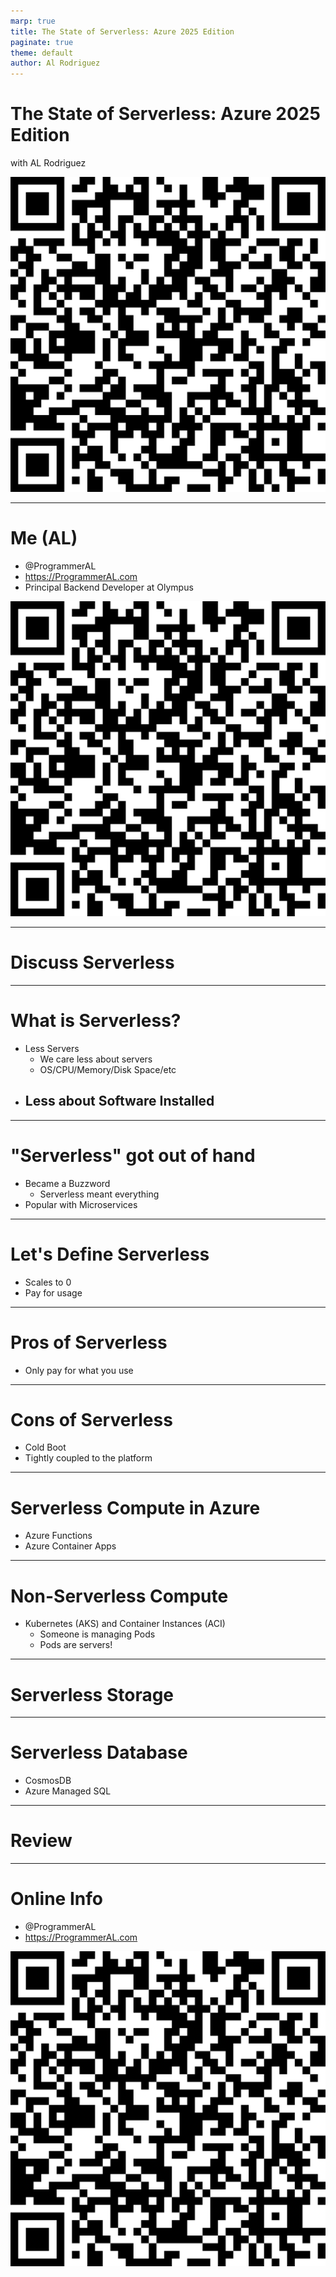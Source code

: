 ```yaml
---
marp: true
title: The State of Serverless: Azure 2025 Edition
paginate: true
theme: default
author: Al Rodriguez
---
```


# The State of Serverless: Azure 2025 Edition

with AL Rodriguez

![bg right 80%](presentation-images/presentation_link_qrcode.png)

---

# Me (AL)

- @ProgrammerAL
- https://ProgrammerAL.com
- Principal Backend Developer at Olympus

![bg right 80%](presentation-images/presentation_link_qrcode.png)

---

# Discuss Serverless


---

# What is Serverless?

- Less Servers
  - We care less about servers
  - OS/CPU/Memory/Disk Space/etc
- Less about Software Installed
  - 

---

# "Serverless" got out of hand

- Became a Buzzword
  - Serverless meant everything
- Popular with Microservices

---

# Let's Define Serverless

- Scales to 0
- Pay for usage

---

# Pros of Serverless

- Only pay for what you use

---

# Cons of Serverless

- Cold Boot
- Tightly coupled to the platform

---

# Serverless Compute in Azure

- Azure Functions
- Azure Container Apps

---

# Non-Serverless Compute

- Kubernetes (AKS) and Container Instances (ACI)
  - Someone is managing Pods
  - Pods are servers!

---

# Serverless Storage

---

# Serverless Database

- CosmosDB
- Azure Managed SQL

---

# Review


---

# Online Info

- @ProgrammerAL
- https://ProgrammerAL.com

![bg right 80%](presentation-images/presentation_link_qrcode.png)
